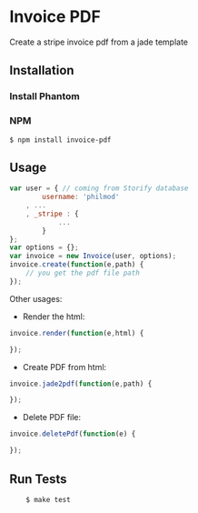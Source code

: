 # Invoice PDF

  Create a stripe invoice pdf from a jade template

## Installation

### Install Phantom

### NPM
    $ npm install invoice-pdf
  
## Usage

```js
var user = { // coming from Storify database
		username: 'philmod'
	, ...
	, _stripe : {
			...
		}
};
var options = {};
var invoice = new Invoice(user, options);
invoice.create(function(e,path) {
	// you get the pdf file path
});
```

Other usages: 
 - Render the html:

```js
invoice.render(function(e,html) {

});
```

 - Create PDF from html:

```js
invoice.jade2pdf(function(e,path) {

});
```

 - Delete PDF file:

```js
invoice.deletePdf(function(e) {

});
```

## Run Tests
		$ make test